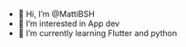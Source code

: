 - 👋 Hi, I’m @MattiBSH
- 👀 I’m interested in App dev
- 🌱 I’m currently learning Flutter and python

<!---
MattiBSH/MattiBSH is a ✨ special ✨ repository because its `README.md` (this file) appears on your GitHub profile.
You can click the Preview link to take a look at your changes.
--->
